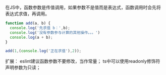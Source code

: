 在JS中，函数参数是传值调用，如果参数不是值而是表达式，函数调用时会先将表达式求值，再调用。
```js
function add(a, b) {
  console.log('先求值 b：',b);
  console.log('没有参数参与计算的其他操作。。。')
  console.log(a + b);
}

add(1,(console.log('正在求值'),2));
```

扩展：
    eslint建议函数参数不要修改，当作常量；
    ts中可以使用readonly修饰符声明参数为只读；
